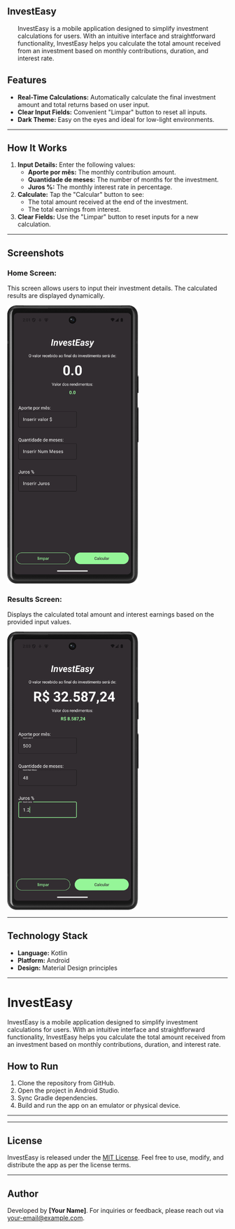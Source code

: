 
<h2>InvestEasy</h2>
<ul>
    <p>InvestEasy is a mobile application designed to simplify investment calculations for users. With an intuitive interface and straightforward functionality, InvestEasy helps you calculate the total amount received from an investment based on monthly contributions, duration, and interest rate.</p>
</ul>

<h2>Features</h2>
<ul>
    <li><strong>Real-Time Calculations:</strong> Automatically calculate the final investment amount and total returns based on user input.</li>
    <li><strong>Clear Input Fields:</strong> Convenient "Limpar" button to reset all inputs.</li>
    <li><strong>Dark Theme:</strong> Easy on the eyes and ideal for low-light environments.</li>
</ul>

<hr>

<h2>How It Works</h2>
<ol>
    <li><strong>Input Details:</strong> Enter the following values:
        <ul>
            <li><strong>Aporte por mês:</strong> The monthly contribution amount.</li>
            <li><strong>Quantidade de meses:</strong> The number of months for the investment.</li>
            <li><strong>Juros %:</strong> The monthly interest rate in percentage.</li>
        </ul>
    </li>
    <li><strong>Calculate:</strong> Tap the "Calcular" button to see:
        <ul>
            <li>The total amount received at the end of the investment.</li>
            <li>The total earnings from interest.</li>
        </ul>
    </li>
    <li><strong>Clear Fields:</strong> Use the "Limpar" button to reset inputs for a new calculation.</li>
</ol>

<hr>

<h2>Screenshots</h2>
<h3>Home Screen:</h3>
<p>This screen allows users to input their investment details. The calculated results are displayed dynamically.</p>
<img src="Screenshots/home_screen.png" width="300">

<h3>Results Screen:</h3>
<p>Displays the calculated total amount and interest earnings based on the provided input values.</p>
<img src="Screenshots/result_screen.png"  width="300">

<hr>

<h2>Technology Stack</h2>
<ul>
    <li><strong>Language:</strong> Kotlin</li>
    <li><strong>Platform:</strong> Android</li>
    <li><strong>Design:</strong> Material Design principles</li>
</ul>

<hr>

<h1>InvestEasy</h1>

<p>InvestEasy is a mobile application designed to simplify investment calculations for users. 
  With an intuitive interface and straightforward functionality, InvestEasy helps you calculate the total amount received from an investment based on monthly contributions, duration, and interest rate.</p>



<h2>How to Run</h2>
<ol>
    <li>Clone the repository from GitHub.</li>
    <li>Open the project in Android Studio.</li>
    <li>Sync Gradle dependencies.</li>
    <li>Build and run the app on an emulator or physical device.</li>
</ol>

<hr>


<hr>

<h2>License</h2>
<p>InvestEasy is released under the <a href="./LICENSE">MIT License</a>. Feel free to use, modify, and distribute the app as per the license terms.</p>

<hr>

<h2>Author</h2>
<p>Developed by <strong>[Your Name]</strong>. For inquiries or feedback, please reach out via <a href="mailto:your-email@example.com">your-email@example.com</a>.</p>
